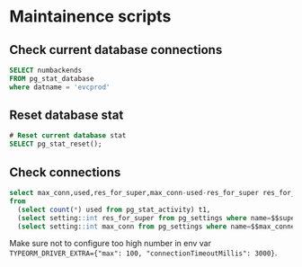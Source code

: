 # Maintainence scripts

## Check current database connections
```sql
SELECT numbackends
FROM pg_stat_database
where datname = 'evcprod'
```

## Reset database stat
```sql
# Reset current database stat
SELECT pg_stat_reset(); 
```

## Check connections
```sql
select max_conn,used,res_for_super,max_conn-used-res_for_super res_for_normal 
from 
  (select count(*) used from pg_stat_activity) t1,
  (select setting::int res_for_super from pg_settings where name=$$superuser_reserved_connections$$) t2,
  (select setting::int max_conn from pg_settings where name=$$max_connections$$) t3
```

Make sure not to configure too high number in env var `TYPEORM_DRIVER_EXTRA={"max": 100, "connectionTimeoutMillis": 3000}`.